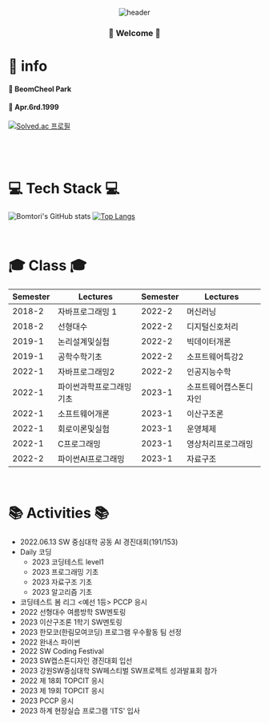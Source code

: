 <div align = "center">

  ![header](https://capsule-render.vercel.app/api?type=cylinder&color=000000&height=150&section=header&text=Bomtori&fontColor=ffffff&fontSize=70&animation=fadeIn&fontAlignY=55)
  

<h3> 🤗 Welcome 🤗 </h3>

</div>

# 🦊 info
#### 🌱 BeomCheol Park
#### 🎂 Apr.6rd.1999
[![Solved.ac 프로필](http://mazassumnida.wtf/api/v2/generate_badge?boj=kawlao46)](https://solved.ac/kawlao46/)
#

<br/>


# 💻 Tech Stack 💻


![Bomtori's GitHub stats](https://github-readme-stats.vercel.app/api?username=Bomtori&show_icons=true&theme=radical) [![Top Langs](https://github-readme-stats.vercel.app/api/top-langs/?username=Bomtori&langs_count=8&layout=compact&theme=dark)](https://github.com/anuraghazra/github-readme-stats)

<br/>

# 🎓 Class 🎓
|Semester|Lectures|Semester|Lectures|
|---|---|---|---|
|2018-2|자바프로그래밍 1|2022-2|머신러닝|
|2018-2|선형대수|2022-2|디지털신호처리|
|2019-1|논리설계및실험|2022-2|빅데이터개론|
|2019-1|공학수학기초|2022-2|소프트웨어특강2|
|2022-1|자바프로그래밍2|2022-2|인공지능수학|
|2022-1|파이썬과학프로그래밍기초|2023-1|소프트웨어캡스톤디자인|
|2022-1|소프트웨어개론|2023-1|이산구조론|
|2022-1|회로이론및실험|2023-1|운영체제|
|2022-1|C프로그래밍|2023-1|영상처리프로그래밍|
|2022-2|파이썬AI프로그래밍|2023-1|자료구조|



<br/>

# 📚 Activities 📚
- 2022.06.13 SW 중심대학 공동 AI 경진대회(191/153)
- Daily 코딩
  - 2023 코딩테스트 level1
  - 2023 프로그래밍 기초
  - 2023 자료구조 기초
  - 2023 알고리즘 기초
- 코딩테스트 봄 리그 <예선 1등> PCCP 응시
- 2022 선형대수 여름방학 SW멘토링
- 2023 이산구조론 1학기 SW멘토링
- 2023 한모코(한림모여코딩) 프로그램 우수활동 팀 선정
- 2022 완내스 파이썬
- 2022 SW Coding Festival
- 2023 SW캡스톤디자인 경진대회 입선
- 2023 강원SW중심대학 SW페스티벌 SW프로젝트 성과발표회 참가
- 2022 제 18회 TOPCIT 응시
- 2023 제 19회 TOPCIT 응시
- 2023 PCCP 응시
- 2023 하계 현장실습 프로그램 'ITS' 입사
